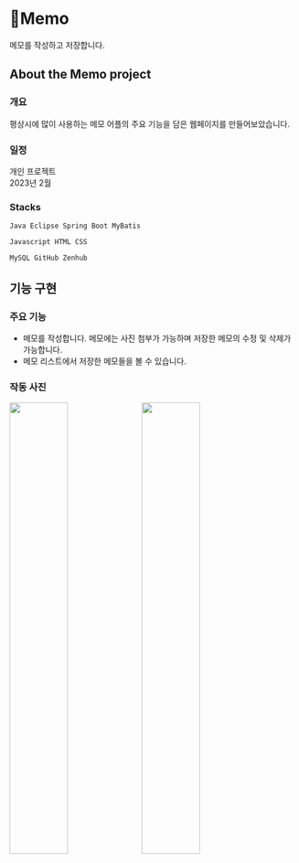 # 📝Memo

메모를 작성하고 저장합니다. 

## About the Memo project

### 개요

평상시에 많이 사용하는 메모 어플의 주요 기능을 담은 웹페이지를 만들어보았습니다.

### 일정

개인 프로젝트
<br>2023년 2월

### Stacks

```
Java Eclipse Spring Boot MyBatis

Javascript HTML CSS

MySQL GitHub Zenhub
```

## 기능 구현

### 주요 기능

* 메모를 작성합니다. 메모에는 사진 첨부가 가능하며 저장한 메모의 수정 및 삭제가 가능합니다.
* 메모 리스트에서 저장한 메모들을 볼 수 있습니다.

### 작동 사진

<img src="https://github.com/hwjw20/SNS/assets/121436436/ca4aac2a-a481-4171-b9f4-72f7de90df1b" width="45%"> 
<img src="https://github.com/hwjw20/SNS/assets/121436436/0c93adb6-d4f3-4174-b719-d5469609f2d6" width="45%">

